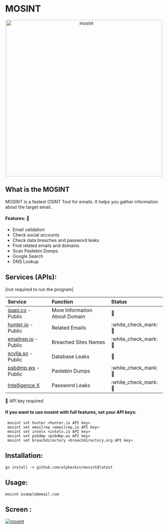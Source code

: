 # MOSINT

<p align="center">
  <img src="https://raw.githubusercontent.com/alpkeskin/mosint/master/banner2-2.png" width="500" title="mosint">
</p>

## What is the MOSINT

MOSINT is a fastest OSINT Tool for emails. It helps you gather information about the target email.

#### Features: :eyes:

* Email validation
* Check social accounts
* Check data breaches and password leaks
* Find related emails and domains
* Scan Pastebin Dumps
* Google Search
* DNS Lookup


## Services (APIs):

\[not required to run the program\]

| Service | Function | Status |
| :--- | :--- | :--- |
| [ipapi.co](https://ipapi.co/) - Public | More Information About Domain | :construction: |
| [hunter.io](https://hunter.io/) - Public | Related Emails | :white\_check\_mark: :key: |
| [emailrep.io](https://emailrep.io/) - Public | Breached Sites Names | :white\_check\_mark: :key: |
| [scylla.so](https://scylla.so/) - Public | Database Leaks | :construction: |
| [psbdmp.ws](https://psbdmp.ws/) - Public | Pastebin Dumps | :white\_check\_mark: :key: |
| [Intelligence X](https://intelx.io/)| Password Leaks | :white\_check\_mark: :key: |

:key: API key required

#### If you want to use mosint with full features, set your API keys:

 ```
  mosint set hunter <hunter.io API key>
  mosint set emailrep <emailrep.io API key>
  mosint set intelx <intelx.io API key>
  mosint set psbdmp <psbdmp.ws API key>
  mosint set breachdirectory <breachdirectory.org API key>
  ```

## Installation:

`go install -v github.com/alpkeskin/mosint@latest`

## Usage:

`mosint example@email.com`

## Screen :

[![mosint](https://asciinema.org/a/529726.svg)](https://asciinema.org/a/529726)



